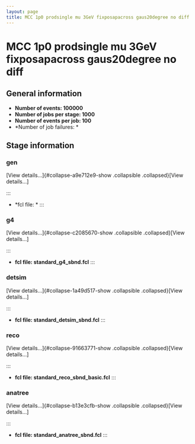 ```yaml
---
layout: page
title: MCC 1p0 prodsingle mu 3GeV fixposapacross gaus20degree no diff
---
```




MCC 1p0 prodsingle mu 3GeV fixposapacross gaus20degree no diff
================================================================================================================================================



General information 
----------------------------------------------------------

-   **Number of events: 100000**
-   **Number of jobs per stage: 1000**
-   **Number of events per job: 100**
-   \*Number of job failures: \*



Stage information 
------------------------------------------------------



### gen 

[View details\...]{#collapse-a9e712e9-show .collapsible
.collapsed}[View details\...]

::: 
-   \*fcl file: \*
:::



### g4 

[View details\...]{#collapse-c2085670-show .collapsible
.collapsed}[View details\...]

::: 
-   **fcl file: standard\_g4\_sbnd.fcl**
:::



### detsim 

[View details\...]{#collapse-1a49d517-show .collapsible
.collapsed}[View details\...]

::: 
-   **fcl file: standard\_detsim\_sbnd.fcl**
:::



### reco 

[View details\...]{#collapse-91663771-show .collapsible
.collapsed}[View details\...]

::: 
-   **fcl file: standard\_reco\_sbnd\_basic.fcl**
:::



### anatree 

[View details\...]{#collapse-b13e3cfb-show .collapsible
.collapsed}[View details\...]

::: 
-   **fcl file: standard\_anatree\_sbnd.fcl**
:::
